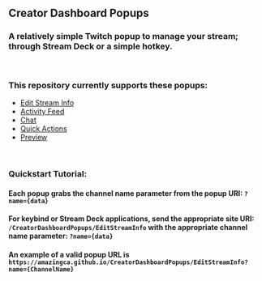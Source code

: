 ## Creator Dashboard Popups
### A relatively simple Twitch popup to manage your stream; through Stream Deck or a simple hotkey.

<p>&nbsp;</p>

### This repository currently supports these popups:
 - [Edit Stream Info](https://amazingca.github.io/CreatorDashboardPopups/EditStreamInfo)
 - [Activity Feed](https://amazingca.github.io/CreatorDashboardPopups/ActivityFeed)
 - [Chat](https://amazingca.github.io/CreatorDashboardPopups/Chat)
 - [Quick Actions](https://amazingca.github.io/CreatorDashboardPopups/QuickActions)
 - [Preview](https://amazingca.github.io/CreatorDashboardPopups/StreamPreview)

<p>&nbsp;</p>

### Quickstart Tutorial:
#### Each popup grabs the channel name parameter from the popup URI: `?name={data}`

#### For keybind or Stream Deck applications, send the appropriate site URI: `/CreatorDashboardPopups/EditStreamInfo` with the appropriate channel name parameter: `?name={data}`
#### An example of a valid popup URL is `https://amazingca.github.io/CreatorDashboardPopups/EditStreamInfo?name={ChannelName}`
